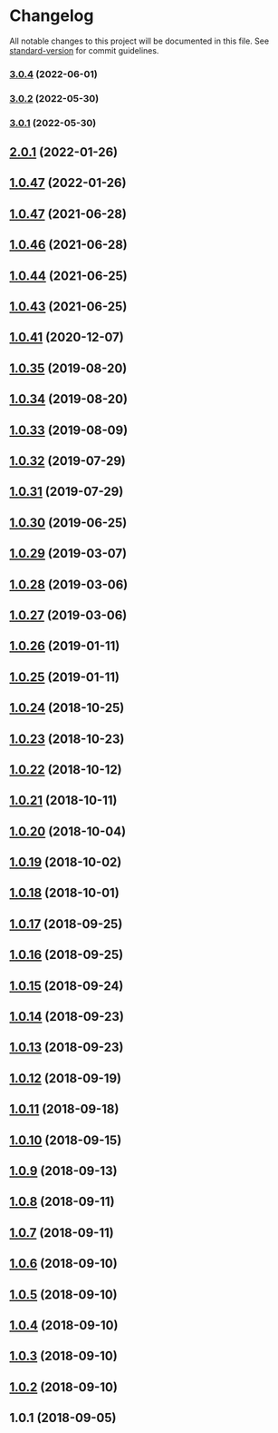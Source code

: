 # Changelog

All notable changes to this project will be documented in this file. See [standard-version](https://github.com/conventional-changelog/standard-version) for commit guidelines.

### [3.0.4](https://github.com/JetBrains/hub-widget-ui/compare/v3.0.2...v3.0.4) (2022-06-01)

### [3.0.2](https://github.com/mazine/hub-widget-ui/compare/v3.0.1...v3.0.2) (2022-05-30)

### [3.0.1](https://github.com/mazine/hub-widget-ui/compare/v2.0.1...v3.0.1) (2022-05-30)

## [2.0.1](https://github.com/mazine/hub-widget-ui/compare/v1.0.47...v2.0.1) (2022-01-26)



## [1.0.47](https://github.com/mazine/hub-widget-ui/compare/v1.0.47...v2.0.0) (2022-01-26)



## [1.0.47](https://github.com/mazine/hub-widget-ui/compare/v1.0.46...v1.0.47) (2021-06-28)



## [1.0.46](https://github.com/mazine/hub-widget-ui/compare/v1.0.44...v1.0.46) (2021-06-28)



## [1.0.44](https://github.com/mazine/hub-widget-ui/compare/v1.0.43...v1.0.44) (2021-06-25)



## [1.0.43](https://github.com/mazine/hub-widget-ui/compare/v1.0.41...v1.0.43) (2021-06-25)



## [1.0.41](https://github.com/mazine/hub-widget-ui/compare/v1.0.35...v1.0.41) (2020-12-07)



## [1.0.35](https://github.com/mazine/hub-widget-ui/compare/v1.0.34...v1.0.35) (2019-08-20)



## [1.0.34](https://github.com/mazine/hub-widget-ui/compare/v1.0.33...v1.0.34) (2019-08-20)



## [1.0.33](https://github.com/mazine/hub-widget-ui/compare/v1.0.32...v1.0.33) (2019-08-09)



## [1.0.32](https://github.com/mazine/hub-widget-ui/compare/v1.0.31...v1.0.32) (2019-07-29)



## [1.0.31](https://github.com/mazine/hub-widget-ui/compare/v1.0.30...v1.0.31) (2019-07-29)



## [1.0.30](https://github.com/mazine/hub-widget-ui/compare/v1.0.29...v1.0.30) (2019-06-25)



## [1.0.29](https://github.com/mazine/hub-widget-ui/compare/v1.0.28...v1.0.29) (2019-03-07)



<a name="1.0.28"></a>
## [1.0.28](https://github.com/mazine/hub-widget-ui/compare/v1.0.27...v1.0.28) (2019-03-06)



<a name="1.0.27"></a>
## [1.0.27](https://github.com/mazine/hub-widget-ui/compare/v1.0.26...v1.0.27) (2019-03-06)



<a name="1.0.26"></a>
## [1.0.26](https://github.com/mazine/hub-widget-ui/compare/v1.0.25...v1.0.26) (2019-01-11)



<a name="1.0.25"></a>
## [1.0.25](https://github.com/mazine/hub-widget-ui/compare/v1.0.24...v1.0.25) (2019-01-11)



<a name="1.0.24"></a>
## [1.0.24](https://github.com/mazine/hub-widget-ui/compare/v1.0.23...v1.0.24) (2018-10-25)



<a name="1.0.23"></a>
## [1.0.23](https://github.com/mazine/hub-widget-ui/compare/v1.0.22...v1.0.23) (2018-10-23)



<a name="1.0.22"></a>
## [1.0.22](https://github.com/mazine/hub-widget-ui/compare/v1.0.21...v1.0.22) (2018-10-12)



<a name="1.0.21"></a>
## [1.0.21](https://github.com/mazine/hub-widget-ui/compare/v1.0.20...v1.0.21) (2018-10-11)



<a name="1.0.20"></a>
## [1.0.20](https://github.com/mazine/hub-widget-ui/compare/v1.0.19...v1.0.20) (2018-10-04)



<a name="1.0.19"></a>
## [1.0.19](https://github.com/mazine/hub-widget-ui/compare/v1.0.18...v1.0.19) (2018-10-02)



<a name="1.0.18"></a>
## [1.0.18](https://github.com/mazine/hub-widget-ui/compare/v1.0.17...v1.0.18) (2018-10-01)



<a name="1.0.17"></a>
## [1.0.17](https://github.com/mazine/hub-widget-ui/compare/v1.0.16...v1.0.17) (2018-09-25)



<a name="1.0.16"></a>
## [1.0.16](https://github.com/mazine/hub-widget-ui/compare/v1.0.15...v1.0.16) (2018-09-25)



<a name="1.0.15"></a>
## [1.0.15](https://github.com/mazine/hub-widget-ui/compare/v1.0.14...v1.0.15) (2018-09-24)



<a name="1.0.14"></a>
## [1.0.14](https://github.com/mazine/hub-widget-ui/compare/v1.0.13...v1.0.14) (2018-09-23)



<a name="1.0.13"></a>
## [1.0.13](https://github.com/mazine/hub-widget-ui/compare/v1.0.12...v1.0.13) (2018-09-23)



<a name="1.0.12"></a>
## [1.0.12](https://github.com/mazine/hub-widget-ui/compare/v1.0.11...v1.0.12) (2018-09-19)



<a name="1.0.11"></a>
## [1.0.11](https://github.com/mazine/hub-widget-ui/compare/v1.0.10...v1.0.11) (2018-09-18)



<a name="1.0.10"></a>
## [1.0.10](https://github.com/mazine/hub-widget-ui/compare/v1.0.9...v1.0.10) (2018-09-15)



<a name="1.0.9"></a>
## [1.0.9](https://github.com/mazine/hub-widget-ui/compare/v1.0.8...v1.0.9) (2018-09-13)



<a name="1.0.8"></a>
## [1.0.8](https://github.com/mazine/hub-widget-ui/compare/v1.0.7...v1.0.8) (2018-09-11)



<a name="1.0.7"></a>
## [1.0.7](https://github.com/mazine/hub-widget-ui/compare/v1.0.6...v1.0.7) (2018-09-11)



<a name="1.0.6"></a>
## [1.0.6](https://github.com/mazine/hub-widget-ui/compare/v1.0.5...v1.0.6) (2018-09-10)



<a name="1.0.5"></a>
## [1.0.5](https://github.com/mazine/hub-widget-ui/compare/v1.0.4...v1.0.5) (2018-09-10)



<a name="1.0.4"></a>
## [1.0.4](https://github.com/mazine/hub-widget-ui/compare/v1.0.3...v1.0.4) (2018-09-10)



<a name="1.0.3"></a>
## [1.0.3](https://github.com/mazine/hub-widget-ui/compare/v1.0.2...v1.0.3) (2018-09-10)



<a name="1.0.2"></a>
## [1.0.2](https://github.com/mazine/hub-widget-ui/compare/v1.0.1...v1.0.2) (2018-09-10)



<a name="1.0.1"></a>
## 1.0.1 (2018-09-05)
